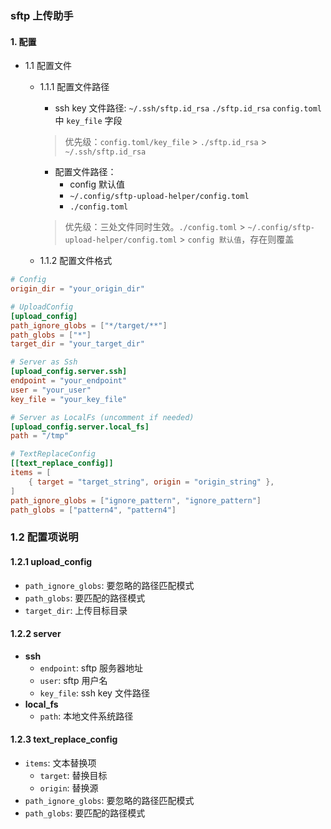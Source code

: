 ### sftp 上传助手

#### 1. 配置
 - 1.1 配置文件
    - 1.1.1 配置文件路径
        * ssh key 文件路径:
         `~/.ssh/sftp.id_rsa`
         `./sftp.id_rsa`
         `config.toml` 中 `key_file` 字段
        > 优先级：`config.toml/key_file` > `./sftp.id_rsa` > `~/.ssh/sftp.id_rsa`
        * 配置文件路径：
            * config 默认值
            * `~/.config/sftp-upload-helper/config.toml`
            * `./config.toml`
        > 优先级：三处文件同时生效。`./config.toml` > `~/.config/sftp-upload-helper/config.toml` > `config 默认值`，存在则覆盖

    - 1.1.2 配置文件格式
```toml
# Config
origin_dir = "your_origin_dir"

# UploadConfig
[upload_config]
path_ignore_globs = ["*/target/**"]
path_globs = ["*"]
target_dir = "your_target_dir"

# Server as Ssh
[upload_config.server.ssh]
endpoint = "your_endpoint"
user = "your_user"
key_file = "your_key_file"

# Server as LocalFs (uncomment if needed)
[upload_config.server.local_fs]
path = "/tmp"

# TextReplaceConfig
[[text_replace_config]]
items = [
    { target = "target_string", origin = "origin_string" },
]
path_ignore_globs = ["ignore_pattern", "ignore_pattern"]
path_globs = ["pattern4", "pattern4"]
```

### 1.2 配置项说明

#### 1.2.1 upload_config
- `path_ignore_globs`: 要忽略的路径匹配模式
- `path_globs`: 要匹配的路径模式
- `target_dir`: 上传目标目录

#### 1.2.2 server
- **ssh**
  - `endpoint`: sftp 服务器地址
  - `user`: sftp 用户名
  - `key_file`: ssh key 文件路径
- **local_fs**
  - `path`: 本地文件系统路径

#### 1.2.3 text_replace_config
- `items`: 文本替换项
  - `target`: 替换目标
  - `origin`: 替换源
- `path_ignore_globs`: 要忽略的路径匹配模式
- `path_globs`: 要匹配的路径模式